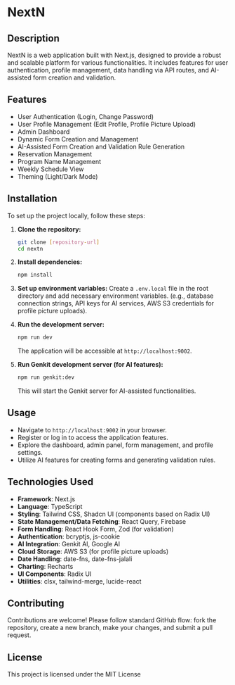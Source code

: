 # NextN

## Description
NextN is a web application built with Next.js, designed to provide a robust and scalable platform for various functionalities. It includes features for user authentication, profile management, data handling via API routes, and AI-assisted form creation and validation.

## Features
- User Authentication (Login, Change Password)
- User Profile Management (Edit Profile, Profile Picture Upload)
- Admin Dashboard
- Dynamic Form Creation and Management
- AI-Assisted Form Creation and Validation Rule Generation
- Reservation Management
- Program Name Management
- Weekly Schedule View
- Theming (Light/Dark Mode)

## Installation
To set up the project locally, follow these steps:

1.  **Clone the repository:**
    ```bash
    git clone [repository-url]
    cd nextn
    ```

2.  **Install dependencies:**
    ```bash
    npm install
    ```

3.  **Set up environment variables:**
    Create a `.env.local` file in the root directory and add necessary environment variables. (e.g., database connection strings, API keys for AI services, AWS S3 credentials for profile picture uploads).

4.  **Run the development server:**
    ```bash
    npm run dev
    ```
    The application will be accessible at `http://localhost:9002`.

5.  **Run Genkit development server (for AI features):**
    ```bash
    npm run genkit:dev
    ```
    This will start the Genkit server for AI-assisted functionalities.

## Usage
- Navigate to `http://localhost:9002` in your browser.
- Register or log in to access the application features.
- Explore the dashboard, admin panel, form management, and profile settings.
- Utilize AI features for creating forms and generating validation rules.

## Technologies Used
- **Framework**: Next.js
- **Language**: TypeScript
- **Styling**: Tailwind CSS, Shadcn UI (components based on Radix UI)
- **State Management/Data Fetching**: React Query, Firebase
- **Form Handling**: React Hook Form, Zod (for validation)
- **Authentication**: bcryptjs, js-cookie
- **AI Integration**: Genkit AI, Google AI
- **Cloud Storage**: AWS S3 (for profile picture uploads)
- **Date Handling**: date-fns, date-fns-jalali
- **Charting**: Recharts
- **UI Components**: Radix UI
- **Utilities**: clsx, tailwind-merge, lucide-react

## Contributing
Contributions are welcome! Please follow standard GitHub flow: fork the repository, create a new branch, make your changes, and submit a pull request.

## License
This project is licensed under the MIT License

